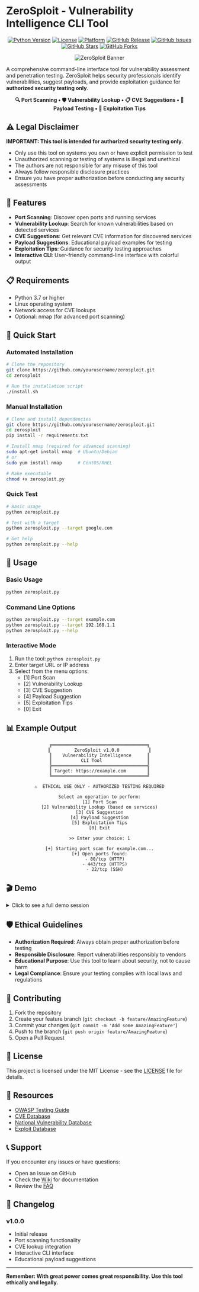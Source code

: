 # ZeroSploit - Vulnerability Intelligence CLI Tool

<div align="center">

[![Python Version](https://img.shields.io/badge/python-3.7%2B-blue.svg)](https://python.org)
[![License](https://img.shields.io/badge/license-MIT-green.svg)](LICENSE)
[![Platform](https://img.shields.io/badge/platform-Linux-lightgrey.svg)](https://www.linux.org/)
[![GitHub Release](https://img.shields.io/github/v/release/yourusername/zerosploit?include_prereleases)](https://github.com/yourusername/zerosploit/releases)
[![GitHub Issues](https://img.shields.io/github/issues/yourusername/zerosploit)](https://github.com/yourusername/zerosploit/issues)
[![GitHub Stars](https://img.shields.io/github/stars/yourusername/zerosploit)](https://github.com/yourusername/zerosploit/stargazers)
[![GitHub Forks](https://img.shields.io/github/forks/yourusername/zerosploit)](https://github.com/yourusername/zerosploit/network)

![ZeroSploit Banner](https://img.shields.io/badge/ZeroSploit-v1.0.0-red?style=for-the-badge&logo=security&logoColor=white)

</div>

A comprehensive command-line interface tool for vulnerability assessment and penetration testing. ZeroSploit helps security professionals identify vulnerabilities, suggest payloads, and provide exploitation guidance for **authorized security testing only**.

<div align="center">

**🔍 Port Scanning • 🛡️ Vulnerability Lookup • 📋 CVE Suggestions • 💊 Payload Testing • 🎯 Exploitation Tips**

</div>

## ⚠️ Legal Disclaimer

**IMPORTANT: This tool is intended for authorized security testing only.**

- Only use this tool on systems you own or have explicit permission to test
- Unauthorized scanning or testing of systems is illegal and unethical
- The authors are not responsible for any misuse of this tool
- Always follow responsible disclosure practices
- Ensure you have proper authorization before conducting any security assessments

## 🎯 Features

- **Port Scanning**: Discover open ports and running services
- **Vulnerability Lookup**: Search for known vulnerabilities based on detected services
- **CVE Suggestions**: Get relevant CVE information for discovered services
- **Payload Suggestions**: Educational payload examples for testing
- **Exploitation Tips**: Guidance for security testing approaches
- **Interactive CLI**: User-friendly command-line interface with colorful output

## 📋 Requirements

- Python 3.7 or higher
- Linux operating system
- Network access for CVE lookups
- Optional: nmap (for advanced port scanning)

## 🚀 Quick Start

### Automated Installation
```bash
# Clone the repository
git clone https://github.com/yourusername/zerosploit.git
cd zerosploit

# Run the installation script
./install.sh
```

### Manual Installation
```bash
# Clone and install dependencies
git clone https://github.com/yourusername/zerosploit.git
cd zerosploit
pip install -r requirements.txt

# Install nmap (required for advanced scanning)
sudo apt-get install nmap  # Ubuntu/Debian
# or
sudo yum install nmap      # CentOS/RHEL

# Make executable
chmod +x zerosploit.py
```

### Quick Test
```bash
# Basic usage
python zerosploit.py

# Test with a target
python zerosploit.py --target google.com

# Get help
python zerosploit.py --help
```

## 🔧 Usage

### Basic Usage
```bash
python zerosploit.py
```

### Command Line Options
```bash
python zerosploit.py --target example.com
python zerosploit.py --target 192.168.1.1
python zerosploit.py --help
```

### Interactive Mode
1. Run the tool: `python zerosploit.py`
2. Enter target URL or IP address
3. Select from the menu options:
   - [1] Port Scan
   - [2] Vulnerability Lookup
   - [3] CVE Suggestion
   - [4] Payload Suggestion
   - [5] Exploitation Tips
   - [0] Exit

## 📊 Example Output

<div align="center">

```
╔════════════════════════════════════╗
║         ZeroSploit v1.0.0           ║
║    Vulnerability Intelligence      ║
║           CLI Tool                 ║
╠════════════════════════════════════╣
║ Target: https://example.com        ║
╚════════════════════════════════════╝

⚠️  ETHICAL USE ONLY - AUTHORIZED TESTING REQUIRED

Select an operation to perform:
[1] Port Scan
[2] Vulnerability Lookup (based on services)
[3] CVE Suggestion
[4] Payload Suggestion
[5] Exploitation Tips
[0] Exit

>> Enter your choice: 1

[+] Starting port scan for example.com...
[+] Open ports found:
    - 80/tcp (HTTP)
    - 443/tcp (HTTPS)
    - 22/tcp (SSH)
```

</div>

## 🎬 Demo

<details>
<summary>Click to see a full demo session</summary>

```bash
$ python zerosploit.py --target google.com

[*] Starting ZeroSploit - Vulnerability Intelligence CLI

╔════════════════════════════════════╗
║         ZeroSploit v1.0.0           ║
║    Vulnerability Intelligence      ║
║           CLI Tool                 ║
╠════════════════════════════════════╣
║ Target: google.com                 ║
╚════════════════════════════════════╝

⚠️  ETHICAL USE ONLY - AUTHORIZED TESTING REQUIRED

Select an operation to perform:
[1] Port Scan
[2] Vulnerability Lookup (based on services)
[3] CVE Suggestion
[4] Payload Suggestion
[5] Exploitation Tips
[0] Exit

>> Enter your choice: 1

[*] Starting port scan for google.com...
[+] Port 80/tcp - Open
[+] Port 443/tcp - Open

>> Enter your choice: 3

[*] Generating CVE suggestions for google.com...
[+] Recent high-impact CVEs to consider:
    CVE-2023-4966 (CVSS: 9.4)
    Description: NetScaler Buffer Overflow
    Affected: Citrix NetScaler ADC and Gateway
    Recommendation: Update to latest version
```

</details>

## 🛡️ Ethical Guidelines

- **Authorization Required**: Always obtain proper authorization before testing
- **Responsible Disclosure**: Report vulnerabilities responsibly to vendors
- **Educational Purpose**: Use this tool to learn about security, not to cause harm
- **Legal Compliance**: Ensure your testing complies with local laws and regulations

## 🤝 Contributing

1. Fork the repository
2. Create your feature branch (`git checkout -b feature/AmazingFeature`)
3. Commit your changes (`git commit -m 'Add some AmazingFeature'`)
4. Push to the branch (`git push origin feature/AmazingFeature`)
5. Open a Pull Request

## 📝 License

This project is licensed under the MIT License - see the [LICENSE](LICENSE) file for details.

## 🔗 Resources

- [OWASP Testing Guide](https://owasp.org/www-project-web-security-testing-guide/)
- [CVE Database](https://cve.mitre.org/)
- [National Vulnerability Database](https://nvd.nist.gov/)
- [Exploit Database](https://www.exploit-db.com/)

## 📞 Support

If you encounter any issues or have questions:
- Open an issue on GitHub
- Check the [Wiki](https://github.com/yourusername/zerosploit/wiki) for documentation
- Review the [FAQ](https://github.com/yourusername/zerosploit/blob/main/FAQ.md)

## 🔄 Changelog

### v1.0.0
- Initial release
- Port scanning functionality
- CVE lookup integration
- Interactive CLI interface
- Educational payload suggestions

---

**Remember: With great power comes great responsibility. Use this tool ethically and legally.**
